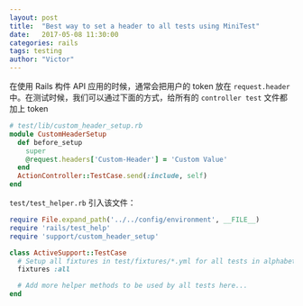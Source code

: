 ```yaml
---
layout: post
title:  "Best way to set a header to all tests using MiniTest"
date:   2017-05-08 11:30:00
categories: rails
tags: testing
author: "Victor"
---
```


在使用 Rails 构件 API 应用的时候，通常会把用户的 token 放在 `request.header` 中。在测试时候，我们可以通过下面的方式，给所有的 `controller test` 文件都加上 token

```ruby
# test/lib/custom_header_setup.rb
module CustomHeaderSetup                                                       
  def before_setup
    super
    @request.headers['Custom-Header'] = 'Custom Value'
  end
  ActionController::TestCase.send(:include, self)
end
```

`test/test_helper.rb` 引入该文件：

```ruby
require File.expand_path('../../config/environment', __FILE__)
require 'rails/test_help'
require 'support/custom_header_setup'

class ActiveSupport::TestCase
  # Setup all fixtures in test/fixtures/*.yml for all tests in alphabetical order.
  fixtures :all

  # Add more helper methods to be used by all tests here...
end
```
